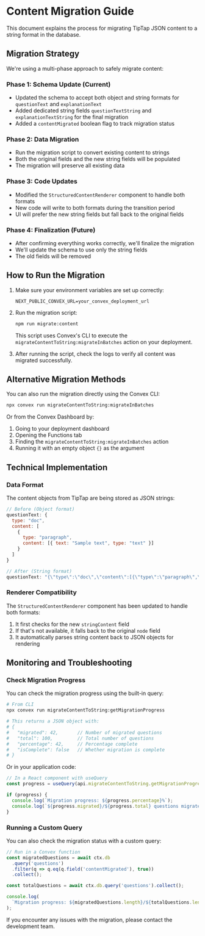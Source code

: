 # Content Migration Guide

This document explains the process for migrating TipTap JSON content to a string
format in the database.

## Migration Strategy

We're using a multi-phase approach to safely migrate content:

### Phase 1: Schema Update (Current)

- Updated the schema to accept both object and string formats for `questionText`
  and `explanationText`
- Added dedicated string fields `questionTextString` and `explanationTextString`
  for the final migration
- Added a `contentMigrated` boolean flag to track migration status

### Phase 2: Data Migration

- Run the migration script to convert existing content to strings
- Both the original fields and the new string fields will be populated
- The migration will preserve all existing data

### Phase 3: Code Updates

- Modified the `StructuredContentRenderer` component to handle both formats
- New code will write to both formats during the transition period
- UI will prefer the new string fields but fall back to the original fields

### Phase 4: Finalization (Future)

- After confirming everything works correctly, we'll finalize the migration
- We'll update the schema to use only the string fields
- The old fields will be removed

## How to Run the Migration

1. Make sure your environment variables are set up correctly:

   ```
   NEXT_PUBLIC_CONVEX_URL=your_convex_deployment_url
   ```

2. Run the migration script:

   ```bash
   npm run migrate:content
   ```

   This script uses Convex's CLI to execute the
   `migrateContentToString:migrateInBatches` action on your deployment.

3. After running the script, check the logs to verify all content was migrated
   successfully.

## Alternative Migration Methods

You can also run the migration directly using the Convex CLI:

```bash
npx convex run migrateContentToString:migrateInBatches
```

Or from the Convex Dashboard by:

1. Going to your deployment dashboard
2. Opening the Functions tab
3. Finding the `migrateContentToString:migrateInBatches` action
4. Running it with an empty object `{}` as the argument

## Technical Implementation

### Data Format

The content objects from TipTap are being stored as JSON strings:

```javascript
// Before (Object format)
questionText: {
  type: "doc",
  content: [
    {
      type: "paragraph",
      content: [{ text: "Sample text", type: "text" }]
    }
  ]
}

// After (String format)
questionText: "{\"type\":\"doc\",\"content\":[{\"type\":\"paragraph\",\"content\":[{\"text\":\"Sample text\",\"type\":\"text\"}]}]}"
```

### Renderer Compatibility

The `StructuredContentRenderer` component has been updated to handle both
formats:

1. It first checks for the new `stringContent` field
2. If that's not available, it falls back to the original `node` field
3. It automatically parses string content back to JSON objects for rendering

## Monitoring and Troubleshooting

### Check Migration Progress

You can check the migration progress using the built-in query:

```bash
# From CLI
npx convex run migrateContentToString:getMigrationProgress

# This returns a JSON object with:
# {
#   "migrated": 42,       // Number of migrated questions
#   "total": 100,         // Total number of questions
#   "percentage": 42,     // Percentage complete
#   "isComplete": false   // Whether migration is complete
# }
```

Or in your application code:

```typescript
// In a React component with useQuery
const progress = useQuery(api.migrateContentToString.getMigrationProgress);

if (progress) {
  console.log(`Migration progress: ${progress.percentage}%`);
  console.log(`${progress.migrated}/${progress.total} questions migrated`);
}
```

### Running a Custom Query

You can also check the migration status with a custom query:

```typescript
// Run in a Convex function
const migratedQuestions = await ctx.db
  .query('questions')
  .filter(q => q.eq(q.field('contentMigrated'), true))
  .collect();

const totalQuestions = await ctx.db.query('questions').collect();

console.log(
  `Migration progress: ${migratedQuestions.length}/${totalQuestions.length}`,
);
```

If you encounter any issues with the migration, please contact the development
team.
